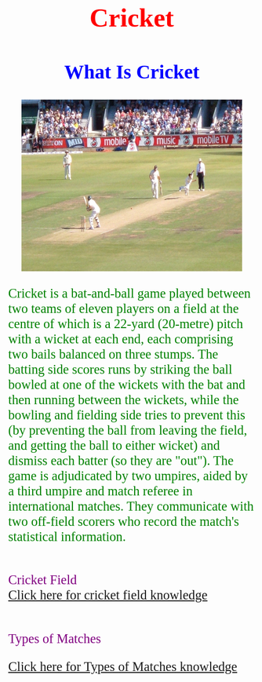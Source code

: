<html>
<head>
<title> Cricket </title>
<style> 
h1{color:red;  text-align:center; font-family:Century; font-size:40pt}
h2{color:blue;  text-align:center; font-family:Century; font-size:30pt}
p{color:green;  text-align:left; font-family:Comic Sans MS; font-size:20pt}
div{text-align:center}
ak{color:purple;  text-align:left; font-family:Comic Sans MS; font-size:20pt}
</style>
</head>
<body>
<h1> Cricket </h1>
<h2> What Is Cricket </h2>
<div>
<IMG SRC ="cricket.jpg" WIDTH ="450" HEIGHT="350">
</div>
<p>Cricket is a bat-and-ball game played between two teams of eleven players on a field at the centre of which is a 22-yard (20-metre) pitch with a wicket at each end, each comprising two bails balanced on three stumps. The batting side scores runs by striking the ball bowled at one of the wickets with the bat and then running between the wickets, while the bowling and fielding side tries to prevent this (by preventing the ball from leaving the field, and getting the ball to either wicket) and dismiss each batter (so they are "out"). The game is adjudicated by two umpires, aided by a third umpire and match referee in international matches. They communicate with two off-field scorers who record the match's statistical information. </p>
<ak>
<br>
Cricket Field
</br
<p><A HREF = "file:///C:/Users/DELL/Desktop/html/field.html">Click here for cricket field knowledge</A></p>
<br>
Types of Matches
</br>
<p><A HREF = "file:///C:/Users/DELL/Desktop/html/matches.html">Click here for Types of Matches knowledge</A></p>
</ak>
</body>
</html>

